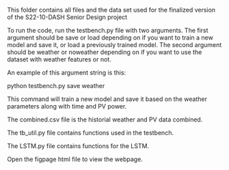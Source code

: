 This folder contains all files and the data set used for the finalized version of the S22-10-DASH Senior Design project

To run the code, run the testbench.py file with two arguments. The first argument should be save or load depending on if you want to train a new model and save it, or load a previously trained model. The second argument should be weather or noweather depending on if you want to use the dataset with weather features or not.

An example of this argument string is this:

python testbench.py save weather

This command will train a new model and save it based on the weather parameters along with time and PV power.

The combined.csv file is the historial weather and PV data combined.

The tb_util.py file contains functions used in the testbench.

The LSTM.py file contains functions for the LSTM.

Open the figpage html file to view the webpage.
